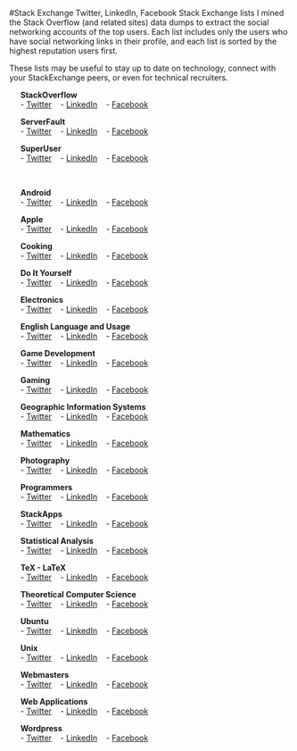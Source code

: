 #Stack Exchange
Twitter, LinkedIn, Facebook Stack Exchange lists
I mined the Stack Overflow (and related sites) data dumps to extract the social networking accounts of the top users. Each list includes only the users who have social networking links in their profile, and each list is sorted by the highest reputation users first.

These lists may be useful to stay up to date on technology, connect with your StackExchange peers, or even for technical recruiters.

<div style="margin-left:20px"><a name="social-networks">
</a><p><a name="social-networks"><strong>StackOverflow</strong><br>
- </a><a href="/stackexchange-twitter/stackoverflow/">Twitter</a> &nbsp;&nbsp; - <a href="/stackexchange-linkedin/stackoverflow/">LinkedIn</a> &nbsp;&nbsp; - <a href="/stackexchange-facebook/stackoverflow/">Facebook</a></p>
<p><strong>ServerFault</strong><br>
- <a href="/stackexchange-twitter/serverfault/">Twitter</a> &nbsp;&nbsp; - <a href="/stackexchange-linkedin/serverfault/">LinkedIn</a> &nbsp;&nbsp; - <a href="/stackexchange-facebook/serverfault/">Facebook</a><br></p>
<p><strong>SuperUser</strong><br>
- <a href="/stackexchange-twitter/superuser/">Twitter</a> &nbsp;&nbsp; - <a href="/stackexchange-linkedin/superuser/">LinkedIn</a> &nbsp;&nbsp; - <a href="/stackexchange-facebook/superuser/">Facebook</a></p>


<br>

<p><strong>Android</strong><br>
- <a href="/stackexchange-twitter/android/">Twitter</a> &nbsp;&nbsp; - <a href="/stackexchange-linkedin/android/">LinkedIn</a> &nbsp;&nbsp; - <a href="/stackexchange-facebook/android/">Facebook</a></p>

<p><strong>Apple</strong><br>
- <a href="/stackexchange-twitter/apple/">Twitter</a> &nbsp;&nbsp; - <a href="/stackexchange-linkedin/apple/">LinkedIn</a> &nbsp;&nbsp; - <a href="/stackexchange-facebook/apple/">Facebook</a></p>

<p><strong>Cooking</strong><br>
- <a href="/stackexchange-twitter/cooking/">Twitter</a> &nbsp;&nbsp; - <a href="/stackexchange-linkedin/cooking/">LinkedIn</a> &nbsp;&nbsp; - <a href="/stackexchange-facebook/cooking/">Facebook</a></p>

<p><strong>Do It Yourself</strong><br>
- <a href="/stackexchange-twitter/doityourself/">Twitter</a> &nbsp;&nbsp; - <a href="/stackexchange-linkedin/doityourself/">LinkedIn</a> &nbsp;&nbsp; - <a href="/stackexchange-facebook/doityourself/">Facebook</a></p>

<p><strong>Electronics</strong><br>
- <a href="/stackexchange-twitter/electronics/">Twitter</a> &nbsp;&nbsp; - <a href="/stackexchange-linkedin/electronics/">LinkedIn</a> &nbsp;&nbsp; - <a href="/stackexchange-facebook/electronics/">Facebook</a></p>

<p><strong>English Language and Usage</strong><br>
- <a href="/stackexchange-twitter/englishusage/">Twitter</a> &nbsp;&nbsp; - <a href="/stackexchange-linkedin/englishusage/">LinkedIn</a> &nbsp;&nbsp; - <a href="/stackexchange-facebook/englishusage/">Facebook</a></p>

<p><strong>Game Development</strong><br>
- <a href="/stackexchange-twitter/gamedevelopment/">Twitter</a> &nbsp;&nbsp; - <a href="/stackexchange-linkedin/gamedevelopment/">LinkedIn</a> &nbsp;&nbsp; - <a href="/stackexchange-facebook/gamedevelopment/">Facebook</a></p>

<p><strong>Gaming</strong><br>
- <a href="/stackexchange-twitter/gaming/">Twitter</a> &nbsp;&nbsp; - <a href="/stackexchange-linkedin/gaming/">LinkedIn</a> &nbsp;&nbsp; - <a href="/stackexchange-facebook/gaming/">Facebook</a></p>

<p><strong>Geographic Information Systems</strong><br>
- <a href="/stackexchange-twitter/gis/">Twitter</a> &nbsp;&nbsp; - <a href="/stackexchange-linkedin/gis/">LinkedIn</a> &nbsp;&nbsp; - <a href="/stackexchange-facebook/gis/">Facebook</a></p>

<p><strong>Mathematics</strong><br>
- <a href="/stackexchange-twitter/mathematics/">Twitter</a> &nbsp;&nbsp; - <a href="/stackexchange-linkedin/mathematics/">LinkedIn</a> &nbsp;&nbsp; - <a href="/stackexchange-facebook/mathematics/">Facebook</a></p>

<p><strong>Photography</strong><br>
- <a href="/stackexchange-twitter/photography/">Twitter</a> &nbsp;&nbsp; - <a href="/stackexchange-linkedin/photography/">LinkedIn</a> &nbsp;&nbsp; - <a href="/stackexchange-facebook/photography/">Facebook</a></p>

<p><strong>Programmers</strong><br>
- <a href="/stackexchange-twitter/programmers/">Twitter</a> &nbsp;&nbsp; - <a href="/stackexchange-linkedin/programmers/">LinkedIn</a> &nbsp;&nbsp; - <a href="/stackexchange-facebook/programmers/">Facebook</a></p>

<p><strong>StackApps</strong><br>
- <a href="/stackexchange-twitter/stackapps/">Twitter</a> &nbsp;&nbsp; - <a href="/stackexchange-linkedin/stackapps/">LinkedIn</a> &nbsp;&nbsp; - <a href="/stackexchange-facebook/stackapps/">Facebook</a></p>

<p><strong>Statistical Analysis</strong><br>
- <a href="/stackexchange-twitter/statisticalanalysis/">Twitter</a> &nbsp;&nbsp; - <a href="/stackexchange-linkedin/statisticalanalysis/">LinkedIn</a> &nbsp;&nbsp; - <a href="/stackexchange-facebook/statisticalanalysis/">Facebook</a></p>

<p><strong>TeX - LaTeX</strong><br>
- <a href="/stackexchange-twitter/texlatex/">Twitter</a> &nbsp;&nbsp; - <a href="/stackexchange-linkedin/texlatex/">LinkedIn</a> &nbsp;&nbsp; - <a href="/stackexchange-facebook/texlatex/">Facebook</a></p>

<p><strong>Theoretical Computer Science</strong><br>
- <a href="/stackexchange-twitter/theoreticalcs/">Twitter</a> &nbsp;&nbsp; - <a href="/stackexchange-linkedin/theoreticalcs/">LinkedIn</a> &nbsp;&nbsp; - <a href="/stackexchange-facebook/theoreticalcs/">Facebook</a></p>

<p><strong>Ubuntu</strong><br>
- <a href="/stackexchange-twitter/ubuntu/">Twitter</a> &nbsp;&nbsp; - <a href="/stackexchange-linkedin/ubuntu/">LinkedIn</a> &nbsp;&nbsp; - <a href="/stackexchange-facebook/ubuntu/">Facebook</a></p>

<p><strong>Unix</strong><br>
- <a href="/stackexchange-twitter/unix/">Twitter</a> &nbsp;&nbsp; - <a href="/stackexchange-linkedin/unix/">LinkedIn</a> &nbsp;&nbsp; - <a href="/stackexchange-facebook/unix/">Facebook</a></p>

<p><strong>Webmasters</strong><br>
- <a href="/stackexchange-twitter/webmasters/">Twitter</a> &nbsp;&nbsp; - <a href="/stackexchange-linkedin/webmasters/">LinkedIn</a> &nbsp;&nbsp; - <a href="/stackexchange-facebook/webmasters/">Facebook</a></p>

<p><strong>Web Applications</strong><br>
- <a href="/stackexchange-twitter/webapplications/">Twitter</a> &nbsp;&nbsp; - <a href="/stackexchange-linkedin/webapplications/">LinkedIn</a> &nbsp;&nbsp; - <a href="/stackexchange-facebook/webapplications/">Facebook</a></p>

<p><strong>Wordpress</strong><br>
- <a href="/stackexchange-twitter/wordpress/">Twitter</a> &nbsp;&nbsp; - <a href="/stackexchange-linkedin/wordpress/">LinkedIn</a> &nbsp;&nbsp; - <a href="/stackexchange-facebook/wordpress/">Facebook</a></p>
</div>
